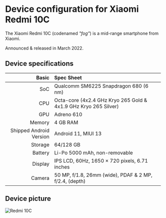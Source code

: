 Device configuration for Xiaomi Redmi 10C
=========================================

The Xiaomi Redmi 10C (codenamed _"fog"_) is a mid-range smartphone from Xiaomi.

Announced & released in March 2022.

## Device specifications

Basic   | Spec Sheet
-------:|:-------------------------
SoC     | Qualcomm SM6225 Snapdragon 680 (6 nm)
CPU     | Octa-core (4x2.4 GHz Kryo 265 Gold & 4x1.9 GHz Kryo 265 Silver)
GPU     | Adreno 610
Memory  | 4 GB RAM
Shipped Android Version | Android 11, MIUI 13
Storage | 64/128 GB
Battery | Li-Po 5000 mAh, non-removable
Display | IPS LCD, 60Hz, 1650 × 720 pixels, 6.71 inches
Camera  | 50 MP, f/1.8, 26mm (wide), PDAF & 2 MP, f/2.4, (depth)

## Device picture

![Redmi 10C](https://i01.appmifile.com/webfile/globalimg/products/pc/redmi-10c/specs01.png "Redmi 10C")
